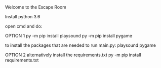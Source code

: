 Welcome to the Escape Room

Install python 3.6

open cmd and do:

OPTION 1
py -m pip install playsound
py -m pip install pygame

to install the packages that are needed to run main.py: playsound pygame

OPTION 2
alternatively install the requirements.txt
py -m pip install requirements.txt
